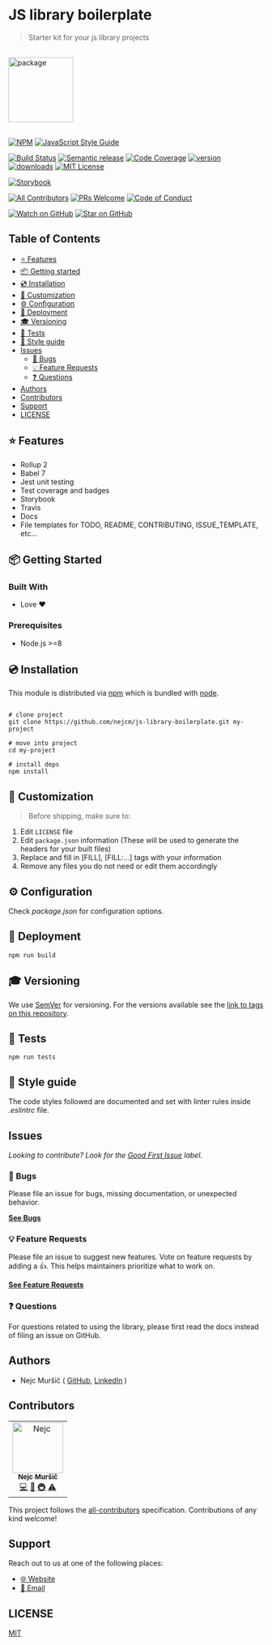 <div>

<h1>JS library boilerplate</h1>
<blockquote>Starter kit for your js library projects</blockquote>
<br />

<a href="https://www.joypixels.com/profiles/emoji/package">
  <img
    height="128"
    width="128"
    alt="package"
    src="https://d1j8pt39hxlh3d.cloudfront.net/emoji/emojione/5.5/png/unicode/128/1f4e6.png?192038471"
  />
</a>

<br />
<br />
</div>

<!-- prettier-ignore-start -->
[![NPM][npm-badge]][npm-link] 
[![JavaScript Style Guide][style-guide-badge]][style-guide]

[![Build Status][build-badge]][build]
[![Semantic release][semantic-release-badge]][semantic-release]
[![Code Coverage][coverage-badge]][coverage]
[![version][version-badge]][package] [![downloads][downloads-badge]][npmtrends]
[![MIT License][license-badge]][license]

[![Storybook][storybook-badge]]([storybook])

[![All Contributors][all-contributors-badge]](#contributors)
[![PRs Welcome][prs-badge]][prs] [![Code of Conduct][coc-badge]][coc]

[![Watch on GitHub][github-watch-badge]][github-watch]
[![Star on GitHub][github-star-badge]][github-star]
<!-- prettier-ignore-end -->

## Table of Contents

<!-- START doctoc generated TOC please keep comment here to allow auto update -->
<!-- DON'T EDIT THIS SECTION, INSTEAD RE-RUN doctoc TO UPDATE -->

- [⭐️ Features](#-features)
- [📦 Getting started](#-getting-started)
- [💿 Installation](#-installation)
- [💎 Customization](#-customization)
- [⚙️ Configuration](#-configuration)
- [🚀 Deployment](#-deployment)
- [🎓 Versioning](#-versioning)
- [🧪 Tests](#-tests)
- [💄 Style guide](#-style-guide)
- [Issues](#issues)
  - [🐛 Bugs](#-bugs)
  - [💡 Feature Requests](#-feature-requests)
  - [❓ Questions](#-questions)
- [Authors](#authors)
- [Contributors](#contributors)
- [Support](#support)
- [LICENSE](#license)

<!-- END doctoc generated TOC please keep comment here to allow auto update -->

## ⭐️ Features

- Rollup 2
- Babel 7
- Jest unit testing
- Test coverage and badges
- Storybook
- Travis
- Docs
- File templates for TODO, README, CONTRIBUTING, ISSUE_TEMPLATE, etc...


## 📦 Getting Started

### Built With

- Love :heart:

### Prerequisites

- Node.js >=8

## 💿 Installation

This module is distributed via [npm][npm] which is bundled with [node][node].

```shell

# clone project
git clone https://github.com/nejcm/js-library-boilerplate.git my-project

# move into project
cd my-project

# install deps
npm install

```


## 💎 Customization

> Before shipping, make sure to:
1. Edit `LICENSE` file
2. Edit `package.json` information (These will be used to generate the headers for your built files)
3. Replace and fill in [FILL], [FILL:...] tags with your information
4. Remove any files you do not need or edit them accordingly

## ⚙️ Configuration

Check _package.json_ for configuration options.

## 🚀 Deployment

```shell
npm run build
```


## 🎓 Versioning

We use [SemVer](http://semver.org/) for versioning. For the versions available see the [link to tags on this repository](/tags).


## 🧪 Tests

```shell
npm run tests
```

## 💄 Style guide

The code styles followed are documented and set with linter rules inside _.eslintrc_ file.


## Issues

_Looking to contribute? Look for the [Good First Issue][good-first-issue] label._

### 🐛 Bugs

Please file an issue for bugs, missing documentation, or unexpected behavior.

[**See Bugs**][bugs]

### 💡 Feature Requests

Please file an issue to suggest new features. Vote on feature requests by adding
a 👍. This helps maintainers prioritize what to work on.

[**See Feature Requests**][requests]

### ❓ Questions

For questions related to using the library, please first read the docs
instead of filing an issue on GitHub.

## Authors

- Nejc Muršič ( [GitHub][github], [LinkedIn][linkedin] )

## Contributors

<!-- ALL-CONTRIBUTORS-LIST:START - Do not remove or modify this section -->
<!-- prettier-ignore-start -->
<!-- markdownlint-disable -->

<table>
  <tr>
    <td align="center">
      <a href="https://github.com/nejcm">
      <img src="https://avatars3.githubusercontent.com/u/1865210?v=3" width="100px" alt="Nejc"/>
      <br />
      <sub><b>Nejc Muršič</b></sub>
    </a>
    <br />
    <a href="https://github.com/nejcm/js-library-boilerplate/commits?author=nejcm" title="Code">💻</a> 
    <a href="https://github.com/nejcm/js-library-boilerplate/commits?author=nejcm" title="Documentation">📖</a> 
    <a href="#infra" title="Infrastructure (Hosting, Build-Tools, etc)">🚇</a> 
    <a href="https://github.com/nejcm/js-library-boilerplate/commits?author=nejcm" title="Tests">⚠️</a>
  </td>
  </tr>
</table>

<!-- markdownlint-enable -->
<!-- prettier-ignore-end -->
<!-- ALL-CONTRIBUTORS-LIST:END -->

This project follows the [all-contributors][all-contributors] specification.
Contributions of any kind welcome!

## Support

Reach out to us at one of the following places:

- [🌐 Website][website]
- [📧 Email][email]

## LICENSE

[MIT](LICENSE)


<!-- prettier-ignore-start -->

[all-contributors-badge]: https://img.shields.io/badge/all_contributors-1-orange.svg
[all-contributors]: https://github.com/all-contributors/all-contributors
[bugs]: https://github.com/nejcm/js-library-boilerplate/issues?q=is%3Aissue+is%3Aopen+label%3Abug+sort%3Acreated-desc
[build-badge]: https://img.shields.io/travis/com/nejcm/js-library-boilerplate.svg
[build]: https://travis-ci.com/nejcm/js-library-boilerplate
[coc-badge]: https://img.shields.io/badge/code%20of-conduct-ff69b4.svg
[coc]: https://github.com/nejcm/js-library-boilerplate/blob/master/CODE_OF_CONDUCT.md
[coverage-badge]: https://img.shields.io/codecov/c/github/nejcm/js-library-boilerplate.svg
[coverage]: https://codecov.io/github/nejcm/js-library-boilerplate
[downloads-badge]: https://img.shields.io/npm/dm/@nejcm/js-library-boilerplate.svg
[email]: nmursi2@gmail.com
[emojis]: https://github.com/all-contributors/all-contributors#emoji-key
[github]: https://github.com/nejcm
[github-star-badge]: https://img.shields.io/github/stars/nejcm/js-library-boilerplate.svg?style=social
[github-star]: https://github.com/nejcm/js-library-boilerplate/stargazers
[github-watch-badge]: https://img.shields.io/github/watchers/nejcm/js-library-boilerplate.svg?style=social
[github-watch]: https://github.com/nejcm/js-library-boilerplate/watchers
[good-first-issue]: https://github.com/nejcm/js-library-boilerplate/issues?utf8=✓&q=is%3Aissue+is%3Aopen+sort%3Areactions-%2B1-desc+label%3A"good+first+issue"+
[license-badge]: https://img.shields.io/npm/l/@nejcm/js-library-boilerplate.svg
[license]: https://github.com/nejcm/js-library-boilerplate/blob/master/LICENSE
[linkedin]: https://www.linkedin.com/in/nejcm/
[node]: https://nodejs.org
[npm]: https://www.npmjs.com/
[npm-badge]: https://img.shields.io/npm/v/@nejcm/js-library-boilerplate.svg
[npm-link]: https://www.npmjs.com/package/@nejcm/js-library-boilerplate
[npmtrends]: http://www.npmtrends.com/@nejcm/js-library-boilerplate
[package]: https://www.npmjs.com/package/@nejcm/js-library-boilerplate
[prs-badge]: https://img.shields.io/badge/PRs-welcome-brightgreen.svg
[prs]: http://makeapullrequest.com
[requests]: https://github.com/nejcm/js-library-boilerplate/issues?q=is%3Aissue+sort%3Areactions-%2B1-desc+label%3Aenhancement+is%3Aopen
[semantic-release-badge]: https://img.shields.io/badge/%20%20%F0%9F%93%A6%F0%9F%9A%80-semantic--release-e10079.svg
[semantic-release]: https://github.com/semantic-release/semantic-release
[storybook-badge]: https://nejcmursic.netlify.com/storybook.svg
[storybook]: https://storybook.js.org/
[style-guide-badge]: https://img.shields.io/badge/code_style-standard-brightgreen.svg
[style-guide]: https://standardjs.com
[version-badge]: https://img.shields.io/npm/v/@nejcm/js-library-boilerplate.svg
[website]: https://nejcmursic.com/

<!-- prettier-ignore-end -->
